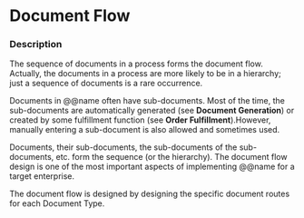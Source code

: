 # Document Flow

### Description

The sequence of documents in a process forms the document flow. Actually, the documents in a process are more likely to be in a hierarchy; just a sequence of documents is a rare occurrence.

Documents in @@name often have sub-documents. Most of the time, the sub-documents are automatically generated (see **Document Generation**) or created by some fulfillment function (see **Order Fulfillment**).However,  manually entering a sub-document is also allowed and sometimes used.

Documents, their sub-documents, the sub-documents of the sub-documents, etc. form the sequence (or the hierarchy). The document flow design is one of the most important aspects of implementing @@name for a target enterprise.

The document flow is designed by designing the specific document routes for each Document Type.


